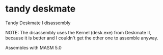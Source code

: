 # tandy deskmate
Tandy Deskmate I disassembly

NOTE: The disassembly uses the Kernel (desk.exe) from Deskmate II, because it is better and I couldn't get the other one to assemble anyway.

Assembles with MASM 5.0
